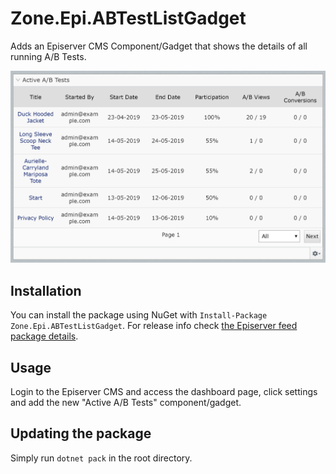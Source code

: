# Zone.Epi.ABTestListGadget
Adds an Episerver CMS Component/Gadget that shows the details of all running A/B Tests.

![Demo-Image](https://raw.githubusercontent.com/zone/Zone.Epi.ABTestListGadget/master/img/AB_Component_Usage.PNG)

## Installation
You can install the package using NuGet with `Install-Package Zone.Epi.ABTestListGadget`. For release info check [the Episerver feed package details](https://nuget.episerver.com/package/?id=Zone.Epi.ABTestListGadget).

## Usage
Login to the Episerver CMS and access the dashboard page, click settings and add the new "Active A/B Tests" component/gadget.

## Updating the package

Simply run `dotnet pack` in the root directory.
